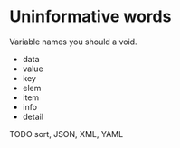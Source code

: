 # Uninformative words

Variable names you should a void.

- data
- value
- key
- elem
- item
- info
- detail

TODO sort, JSON, XML, YAML
